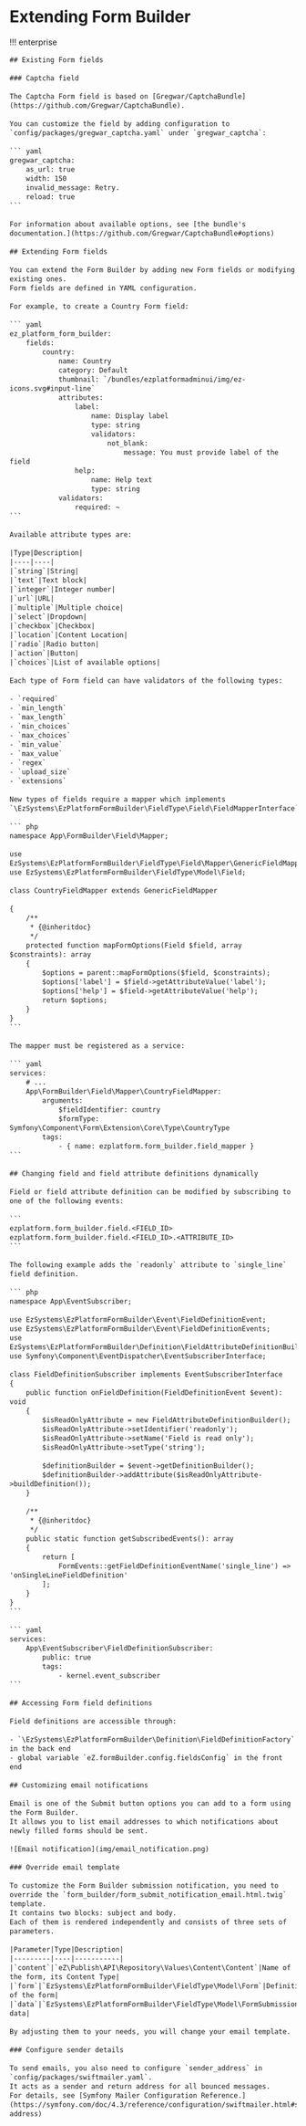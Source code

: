 # Extending Form Builder

!!! enterprise

    ## Existing Form fields

    ### Captcha field

    The Captcha Form field is based on [Gregwar/CaptchaBundle](https://github.com/Gregwar/CaptchaBundle).
    
    You can customize the field by adding configuration to `config/packages/gregwar_captcha.yaml` under `gregwar_captcha`:
        
    ``` yaml
    gregwar_captcha:
        as_url: true
        width: 150
        invalid_message: Retry.
        reload: true
    ```
    
    For information about available options, see [the bundle's documentation.](https://github.com/Gregwar/CaptchaBundle#options)

    ## Extending Form fields

    You can extend the Form Builder by adding new Form fields or modifying existing ones.
    Form fields are defined in YAML configuration.

    For example, to create a Country Form field:

    ``` yaml
    ez_platform_form_builder:
        fields:
            country:
                name: Country
                category: Default
                thumbnail: `/bundles/ezplatformadminui/img/ez-icons.svg#input-line`
                attributes:
                    label:
                        name: Display label
                        type: string
                        validators:
                            not_blank:
                                message: You must provide label of the field
                    help:
                        name: Help text
                        type: string
                validators:
                    required: ~
    ```

    Available attribute types are:

    |Type|Description|
    |----|----|
    |`string`|String|
    |`text`|Text block|
    |`integer`|Integer number|
    |`url`|URL|
    |`multiple`|Multiple choice|
    |`select`|Dropdown|
    |`checkbox`|Checkbox|
    |`location`|Content Location|
    |`radio`|Radio button|
    |`action`|Button|
    |`choices`|List of available options|

    Each type of Form field can have validators of the following types:

    - `required`
    - `min_length`
    - `max_length`
    - `min_choices`
    - `max_choices`
    - `min_value`
    - `max_value`
    - `regex`
    - `upload_size`
    - `extensions`

    New types of fields require a mapper which implements `\EzSystems\EzPlatformFormBuilder\FieldType\Field\FieldMapperInterface`:

    ``` php
    namespace App\FormBuilder\Field\Mapper;

    use EzSystems\EzPlatformFormBuilder\FieldType\Field\Mapper\GenericFieldMapper;
    use EzSystems\EzPlatformFormBuilder\FieldType\Model\Field;

    class CountryFieldMapper extends GenericFieldMapper

    {
        /**
         * {@inheritdoc}
         */
        protected function mapFormOptions(Field $field, array $constraints): array
        {
            $options = parent::mapFormOptions($field, $constraints);
            $options['label'] = $field->getAttributeValue('label');
            $options['help'] = $field->getAttributeValue('help');
            return $options;
        }
    }
    ```

    The mapper must be registered as a service:

    ``` yaml
    services:
        # ...
        App\FormBuilder\Field\Mapper\CountryFieldMapper:
            arguments:
                $fieldIdentifier: country
                $formType: Symfony\Component\Form\Extension\Core\Type\CountryType
            tags:
                - { name: ezplatform.form_builder.field_mapper }
    ```

    ## Changing field and field attribute definitions dynamically

    Field or field attribute definition can be modified by subscribing to one of the following events:

    ```
    ezplatform.form_builder.field.<FIELD_ID>
    ezplatform.form_builder.field.<FIELD_ID>.<ATTRIBUTE_ID>
    ```

    The following example adds the `readonly` attribute to `single_line` field definition.

    ``` php
    namespace App\EventSubscriber;

    use EzSystems\EzPlatformFormBuilder\Event\FieldDefinitionEvent;
    use EzSystems\EzPlatformFormBuilder\Event\FieldDefinitionEvents;
    use EzSystems\EzPlatformFormBuilder\Definition\FieldAttributeDefinitionBuilder;
    use Symfony\Component\EventDispatcher\EventSubscriberInterface;

    class FieldDefinitionSubscriber implements EventSubscriberInterface
    {
        public function onFieldDefinition(FieldDefinitionEvent $event): void
        {
            $isReadOnlyAttribute = new FieldAttributeDefinitionBuilder();
            $isReadOnlyAttribute->setIdentifier('readonly');
            $isReadOnlyAttribute->setName('Field is read only');
            $isReadOnlyAttribute->setType('string');

            $definitionBuilder = $event->getDefinitionBuilder();
            $definitionBuilder->addAttribute($isReadOnlyAttribute->buildDefinition());
        }

        /**
         * {@inheritdoc}
         */
        public static function getSubscribedEvents(): array
        {
            return [
                FormEvents::getFieldDefinitionEventName('single_line') => 'onSingleLineFieldDefinition'
            ];
        }
    }
    ```

    ``` yaml
    services:
        App\EventSubscriber\FieldDefinitionSubscriber:
            public: true
            tags:
                - kernel.event_subscriber
    ```

    ## Accessing Form field definitions

    Field definitions are accessible through:

    - `\EzSystems\EzPlatformFormBuilder\Definition\FieldDefinitionFactory` in the back end
    - global variable `eZ.formBuilder.config.fieldsConfig` in the front end
    
    ## Customizing email notifications
    
    Email is one of the Submit button options you can add to a form using the Form Builder.
    It allows you to list email addresses to which notifications about newly filled forms should be sent.
    
    ![Email notification](img/email_notification.png)
    
    ### Override email template
    
    To customize the Form Builder submission notification, you need to override the `form_builder/form_submit_notification_email.html.twig` template.
    It contains two blocks: subject and body.
    Each of them is rendered independently and consists of three sets of parameters.
    
    |Parameter|Type|Description|
    |---------|----|-----------|
    |`content`|`eZ\Publish\API\Repository\Values\Content\Content`|Name of the form, its Content Type|
    |`form`|`EzSystems\EzPlatformFormBuilder\FieldType\Model\Form`|Definition of the form|
    |`data`|`EzSystems\EzPlatformFormBuilder\FieldType\Model\FormSubmission`|Sent data|  
    
    By adjusting them to your needs, you will change your email template.

    ### Configure sender details

    To send emails, you also need to configure `sender_address` in `config/packages/swiftmailer.yaml`.
    It acts as a sender and return address for all bounced messages.
    For details, see [Symfony Mailer Configuration Reference.](https://symfony.com/doc/4.3/reference/configuration/swiftmailer.html#sender-address)

